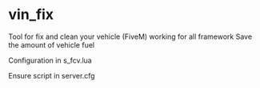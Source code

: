 # vin_fix
Tool for fix and clean your vehicle (FiveM) working for all framework
Save the amount of vehicle fuel

Configuration in s_fcv.lua

Ensure script in server.cfg

